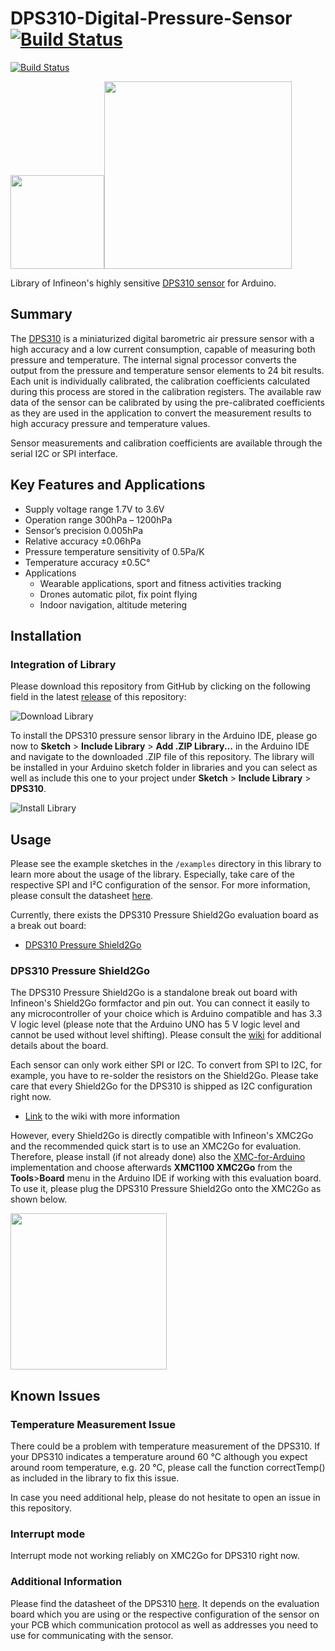 # DPS310-Digital-Pressure-Sensor  [![Build Status](https://travis-ci.com/Seeed-Studio/Seeed_Arduino_DPS310.svg?branch=master)](https://travis-ci.com/Seeed-Studio/Seeed_Arduino_DPS310)

[![Build Status](https://travis-ci.org/Infineon/DPS310-Pressure-Sensor.svg?branch=master)](https://travis-ci.org/Infineon/DPS310-Pressure-Sensor)

<img src="https://github.com/Infineon/Assets/blob/master/Pictures/DPS310_PP.jpg" width=150><img src="https://github.com/Infineon/Assets/blob/master/Pictures/DPS310-Pressure-Shield2Go_Top.png" width=300>

Library of Infineon's highly sensitive [DPS310 sensor](https://www.infineon.com/cms/de/product/sensor/capacitive-pressure-sensor-for-consumer-applications/DPS310/productType.html?productType=5546d462525dbac4015312b96a743801) for Arduino.

## Summary

The [DPS310](https://www.infineon.com/dgdl/Infineon-DPS310-DS-v01_00-EN.pdf?fileId=5546d462576f34750157750826c42242) is a miniaturized digital barometric air pressure sensor with a high accuracy and a low current consumption, capable of measuring both pressure and temperature. The internal signal processor converts the output from the pressure and temperature sensor elements to 24 bit results. Each unit is individually calibrated, the calibration coefficients calculated during this process are stored in the calibration registers. The available raw data of the sensor can be calibrated by using the pre-calibrated coefficients as they are used in the application to convert the measurement results to high accuracy pressure and temperature values.

Sensor measurements and calibration coefficients are available through the serial I2C or SPI interface.

## Key Features and Applications
* Supply voltage range 1.7V to 3.6V
* Operation range 300hPa – 1200hPa
* Sensor’s precision 0.005hPa
* Relative accuracy ±0.06hPa
* Pressure temperature sensitivity of 0.5Pa/K
* Temperature accuracy  ±0.5C°
* Applications
  * Wearable applications, sport and fitness activities tracking
  * Drones automatic pilot, fix point flying
  * Indoor navigation, altitude metering

## Installation

### Integration of Library

Please download this repository from GitHub by clicking on the following field in the latest [release](https://github.com/Infineon/DPS310-Pressure-Sensor/releases) of this repository:

![Download Library](https://raw.githubusercontent.com/infineon/assets/master/Pictures/Releases_Generic.jpg)

To install the DPS310 pressure sensor library in the Arduino IDE, please go now to **Sketch** > **Include Library** > **Add .ZIP Library...** in the Arduino IDE and navigate to the downloaded .ZIP file of this repository. The library will be installed in your Arduino sketch folder in libraries and you can select as well as include this one to your project under **Sketch** > **Include Library** > **DPS310**.

![Install Library](https://raw.githubusercontent.com/infineon/assets/master/Pictures/Library_Install_ZIP.png)

## Usage
Please see the example sketches in the `/examples` directory in this library to learn more about the usage of the library. Especially, take care of the respective SPI and I²C configuration of the sensor. 
For more information, please consult the datasheet [here](https://www.infineon.com/dgdl/Infineon-DPS310-DS-v01_00-EN.pdf?fileId=5546d462576f34750157750826c42242).

Currently, there exists the DPS310 Pressure Shield2Go evaluation board as a break out board:

* [DPS310 Pressure Shield2Go](https://www.infineon.com/cms/de/product/evaluation-boards/s2go-pressure-dps310/)

### DPS310 Pressure Shield2Go
The DPS310 Pressure Shield2Go is a standalone break out board with Infineon's Shield2Go formfactor and pin out. You can connect it easily to any microcontroller of your choice which is Arduino compatible and has 3.3 V logic level (please note that the Arduino UNO has 5 V logic level and cannot be used without level shifting).
Please consult the [wiki](https://github.com/Infineon/DPS310-Pressure-Sensor/wiki) for additional details about the board.

Each sensor can only work either SPI or I2C. To convert from SPI to I2C, for example, you have to re-solder the resistors on the Shield2Go. Please take care that every Shield2Go for the DPS310 is shipped as I2C configuration right now.

* [Link](https://github.com/Infineon/DPS310-Pressure-Sensor/wiki) to the wiki with more information

However, every Shield2Go is directly compatible with Infineon's XMC2Go and the recommended quick start is to use an XMC2Go for evaluation. Therefore, please install (if not already done) also the [XMC-for-Arduino](https://github.com/Infineon/XMC-for-Arduino) implementation and choose afterwards **XMC1100 XMC2Go** from the **Tools**>**Board** menu in the Arduino IDE if working with this evaluation board. To use it, please plug the DPS310 Pressure Shield2Go onto the XMC2Go as shown below.

<img src="https://github.com/Infineon/Assets/blob/master/Pictures/DPS310_S2Go_w_XMC2Go.png" width=250>

## Known Issues

### Temperature Measurement Issue
There could be a problem with temperature measurement of the DPS310. If your DPS310 indicates a temperature around 60 °C although you expect around room temperature, e.g. 20 °C, please call the function correctTemp() as included in the library to fix this issue.

In case you need additional help, please do not hesitate to open an issue in this repository.

### Interrupt mode
Interrupt mode not working reliably on XMC2Go for DPS310 right now.

### Additional Information
Please find the datasheet of the DPS310 [here](https://www.infineon.com/dgdl/Infineon-DPS310-DS-v01_00-EN.pdf?fileId=5546d462576f34750157750826c42242). It depends on the evaluation board which you are using or the respective configuration of the sensor on your PCB which communication protocol as well as addresses you need to use for communicating with the sensor.
